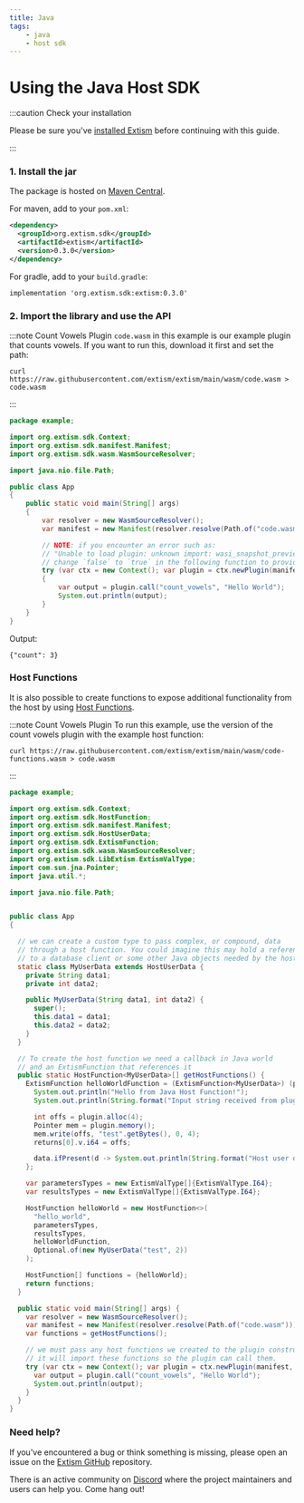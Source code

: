```yaml
---
title: Java
tags:
    - java
    - host sdk
---
```


# Using the Java Host SDK

:::caution Check your installation

Please be sure you've [installed Extism](/docs/install) before continuing with this guide.

:::

### 1. Install the jar

The package is hosted on [Maven Central](https://search.maven.org/artifact/org.extism.sdk/extism).


For maven, add to your `pom.xml`:

```xml
<dependency>
  <groupId>org.extism.sdk</groupId>
  <artifactId>extism</artifactId>
  <version>0.3.0</version>
</dependency>
```

For gradle, add to your `build.gradle`:

```
implementation 'org.extism.sdk:extism:0.3.0'
```


### 2. Import the library and use the API

:::note Count Vowels Plugin
`code.wasm` in this example is our example plugin that counts vowels. If you want to run this, download it first and set the path:

```
curl https://raw.githubusercontent.com/extism/extism/main/wasm/code.wasm > code.wasm
```
:::

```java title=App.java
package example;

import org.extism.sdk.Context;
import org.extism.sdk.manifest.Manifest;
import org.extism.sdk.wasm.WasmSourceResolver;

import java.nio.file.Path;

public class App 
{
    public static void main(String[] args)
    {
        var resolver = new WasmSourceResolver();
        var manifest = new Manifest(resolver.resolve(Path.of("code.wasm")));

        // NOTE: if you encounter an error such as: 
        // "Unable to load plugin: unknown import: wasi_snapshot_preview1::fd_write has not been defined"
        // change `false` to `true` in the following function to provide WASI imports to your plugin.
        try (var ctx = new Context(); var plugin = ctx.newPlugin(manifest, false, null)) 
        {
            var output = plugin.call("count_vowels", "Hello World");
            System.out.println(output);
        }
    }
}

```

Output:

```
{"count": 3}
```


### Host Functions

It is also possible to create functions to expose additional functionality from the host by using [Host Functions](/docs/concepts/host-functions/). 


:::note Count Vowels Plugin
To run this example, use the version of the count vowels plugin with the example host function:

```
curl https://raw.githubusercontent.com/extism/extism/main/wasm/code-functions.wasm > code.wasm
```
:::


```java title=App.java
package example;

import org.extism.sdk.Context;
import org.extism.sdk.HostFunction;
import org.extism.sdk.manifest.Manifest;
import org.extism.sdk.HostUserData;
import org.extism.sdk.ExtismFunction;
import org.extism.sdk.wasm.WasmSourceResolver;
import org.extism.sdk.LibExtism.ExtismValType;
import com.sun.jna.Pointer;
import java.util.*;

import java.nio.file.Path;


public class App 
{

  // we can create a custom type to pass complex, or compound, data 
  // through a host function. You could imagine this may hold a reference
  // to a database client or some other Java objects needed by the host functions
  static class MyUserData extends HostUserData {
    private String data1;
    private int data2;

    public MyUserData(String data1, int data2) {
      super();
      this.data1 = data1;
      this.data2 = data2;
    }
  }

  // To create the host function we need a callback in Java world
  // and an ExtismFunction that references it
  public static HostFunction<MyUserData>[] getHostFunctions() {
    ExtismFunction helloWorldFunction = (ExtismFunction<MyUserData>) (plugin, params, returns, data) -> {
      System.out.println("Hello from Java Host Function!");
      System.out.println(String.format("Input string received from plugin, %s", plugin.inputString(params[0])));

      int offs = plugin.alloc(4);
      Pointer mem = plugin.memory();
      mem.write(offs, "test".getBytes(), 0, 4);
      returns[0].v.i64 = offs;

      data.ifPresent(d -> System.out.println(String.format("Host user data, %s, %d", d.data1, d.data2)));
    };

    var parametersTypes = new ExtismValType[]{ExtismValType.I64};
    var resultsTypes = new ExtismValType[]{ExtismValType.I64};

    HostFunction helloWorld = new HostFunction<>(
      "hello_world",
      parametersTypes,
      resultsTypes,
      helloWorldFunction,
      Optional.of(new MyUserData("test", 2))
    );

    HostFunction[] functions = {helloWorld};
    return functions;
  }

  public static void main(String[] args) {
    var resolver = new WasmSourceResolver();
    var manifest = new Manifest(resolver.resolve(Path.of("code.wasm")));
    var functions = getHostFunctions();

    // we must pass any host functions we created to the plugin constructor.
    // it will import these functions so the plugin can call them.
    try (var ctx = new Context(); var plugin = ctx.newPlugin(manifest, true, functions)) {
      var output = plugin.call("count_vowels", "Hello World");
      System.out.println(output);
    }
  }
}
```


### Need help?

If you've encountered a bug or think something is missing, please open an issue on the [Extism GitHub](https://github.com/extism/extism) repository.

There is an active community on [Discord](https://discord.gg/cx3usBCWnc) where the project maintainers and users can help you. Come hang out!

